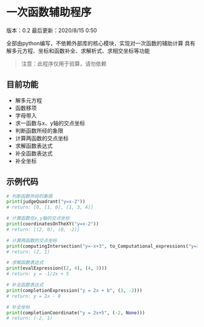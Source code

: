 # 一次函数辅助程序

版本：0.2    最后更新：2020/8/15 0:50

全部由python编写，不依赖外部库的核心模块，实现对一次函数的辅助计算
具有解多元方程、坐标和函数补全、求解析式、求相交坐标等功能

> 注意：此程序仅用于验算，请勿依赖

## 目前功能
- 解多元方程
- 函数移项
- 字母带入
- 求一函数与x、y轴的交点坐标
- 判断函数所经的象限
- 计算两函数的交点坐标
- 求解函数表达式
- 补全函数表达式
- 补全坐标

## 示例代码
```python
# 判断函数所经的象限
print(judgeQuadrant("y=x-2"))
# return: [0, [1, 0], [1, 3, 4]]

# 计算函数在x,y轴的交点坐标
print(coordinatesOnTheXY("y=x-2"))
# return: [(2, 0), (0, -2)]

# 计算两函数的交点坐标
print(computingIntersection("y=-x+3", to_Computational_expressions("y=3x-5")))
# return: (2, 1)

# 求解函数表达式
print(evalExpression((2, 4), (4, 3)))
# return: y = -1/2x + 5

# 补全函数表达式
print(completionExpression("y = 2x + b", (3, -2)))
# return: y = 2x - 8

# 补全坐标
print(completionCoordinate("y = 2x+5", (-2, None)))
# return: (-2, 1)

```
